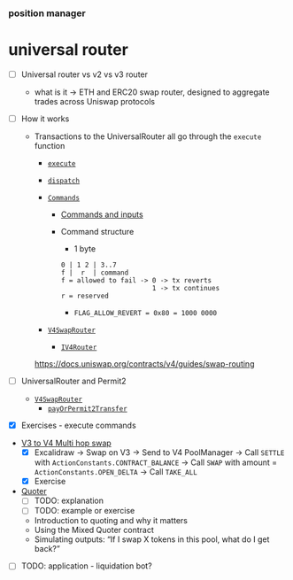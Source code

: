### position manager

# universal router

- [ ] Universal router vs v2 vs v3 router
  - what is it -> ETH and ERC20 swap router, designed to aggregate trades across Uniswap protocols
- [ ] How it works
  - Transactions to the UniversalRouter all go through the `execute` function
    - [`execute`](https://github.com/Uniswap/universal-router/blob/3663f6db6e2fe121753cd2d899699c2dc75dca86/contracts/UniversalRouter.sol#L44-L62)
    - [`dispatch`](https://github.com/Uniswap/universal-router/blob/3663f6db6e2fe121753cd2d899699c2dc75dca86/contracts/base/Dispatcher.sol#L47-L286)
    - [`Commands`](https://github.com/Uniswap/universal-router/blob/main/contracts/libraries/Commands.sol)
      - [Commands and inputs](https://docs.uniswap.org/contracts/universal-router/technical-reference)
      - Command structure
        - 1 byte

        ```
        0 | 1 2 | 3..7
        f |  r  | command
        f = allowed to fail -> 0 -> tx reverts
                               1 -> tx continues
        r = reserved
        ```

        - `FLAG_ALLOW_REVERT = 0x80 = 1000 0000`

    - [`V4SwapRouter`](https://github.com/Uniswap/universal-router/blob/main/contracts/modules/uniswap/v4/V4SwapRouter.sol)
      - [`IV4Router`](https://github.com/Uniswap/v4-periphery/blob/main/src/interfaces/IV4Router.sol)

    https://docs.uniswap.org/contracts/v4/guides/swap-routing

- [ ] UniversalRouter and Permit2
  - [`V4SwapRouter`](https://github.com/Uniswap/universal-router/blob/main/contracts/modules/uniswap/v4/V4SwapRouter.sol)
    - [`payOrPermit2Transfer`](https://github.com/Uniswap/universal-router/blob/3663f6db6e2fe121753cd2d899699c2dc75dca86/contracts/modules/Permit2Payments.sol#L42-L45)

- [x] Exercises - execute commands
- [V3 to V4 Multi hop swap](./notes/uni_router_v3_v4_swap.png)
  - [x] Excalidraw
        -> Swap on V3
        -> Send to V4 PoolManager
        -> Call `SETTLE` with `ActionConstants.CONTRACT_BALANCE`
        -> Call `SWAP` with amount = `ActionConstants.OPEN_DELTA`
        -> Call `TAKE_ALL`
  - [x] Exercise

- [Quoter](https://github.com/Uniswap/mixed-quoter)
  - [ ] TODO: explanation
  - [ ] TODO: example or exercise
  - Introduction to quoting and why it matters
  - Using the Mixed Quoter contract
  - Simulating outputs: “If I swap X tokens in this pool, what do I get back?”

- [ ] TODO: application - liquidation bot?

